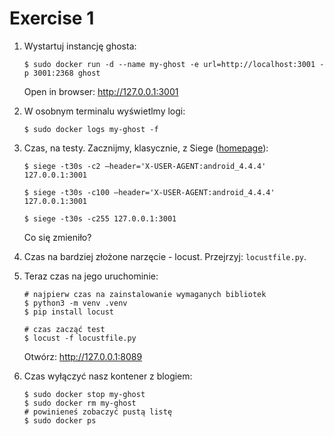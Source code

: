 # Exercise 1

1. Wystartuj instancję ghosta:

   ```
   $ sudo docker run -d --name my-ghost -e url=http://localhost:3001 -p 3001:2368 ghost
   ```

   Open in browser: http://127.0.0.1:3001

2. W osobnym terminalu wyświetlmy logi:

   ```
   $ sudo docker logs my-ghost -f
   ```

3. Czas, na testy. Zacznijmy, klasycznie, z Siege ([homepage](https://www.joedog.org/siege-home/)):

   ```
   $ siege -t30s -c2 –header='X-USER-AGENT:android_4.4.4' 127.0.0.1:3001
   ``` 

   ```
   $ siege -t30s -c100 –header='X-USER-AGENT:android_4.4.4' 127.0.0.1:3001
   ```

   ```
   $ siege -t30s -c255 127.0.0.1:3001
   ```

   Co się zmieniło?

4. Czas na bardziej złożone narzęcie - locust. Przejrzyj: `locustfile.py`.

5. Teraz czas na jego uruchominie:

   ```
   # najpierw czas na zainstalowanie wymaganych bibliotek
   $ python3 -m venv .venv
   $ pip install locust

   # czas zacząć test
   $ locust -f locustfile.py
   ```
   
   Otwórz: http://127.0.0.1:8089

6. Czas wyłączyć nasz kontener z blogiem:

   ```
   $ sudo docker stop my-ghost
   $ sudo docker rm my-ghost
   # powinieneś zobaczyć pustą listę
   $ sudo docker ps
   ```
